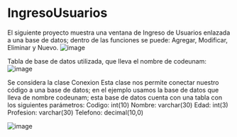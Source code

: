# IngresoUsuarios
El siguiente proyecto muestra una ventana de Ingreso de Usuarios enlazada a una base de datos; dentro de las funciones se puede: Agregar, Modificar, Eliminar y Nuevo.
![image](https://user-images.githubusercontent.com/85648437/127071301-b55aacfb-5dcc-4419-8a9a-58045d3fca65.png)


Tabla de base de datos utilizada, que lleva el nombre de codeunam:
![image](https://user-images.githubusercontent.com/85648437/127072127-e1d3fc8e-0bcf-431c-8f11-90e03587f62a.png)

Se considera la clase Conexion
Esta clase nos permite conectar nuestro código a una base de datos; en el ejemplo usamos la base de datos que lleva de nombre codeunam; esta base de datos cuenta con una tabla con los siguientes parámetros:
Codigo: int(10) 
Nombre: varchar(30) 
Edad: int(3)
Profesion: varchar(30) 
Telefono: decimal(10,0)

![image](https://user-images.githubusercontent.com/85648437/127072237-fa35b146-946a-464d-9bd5-9a240e05b33f.png)
